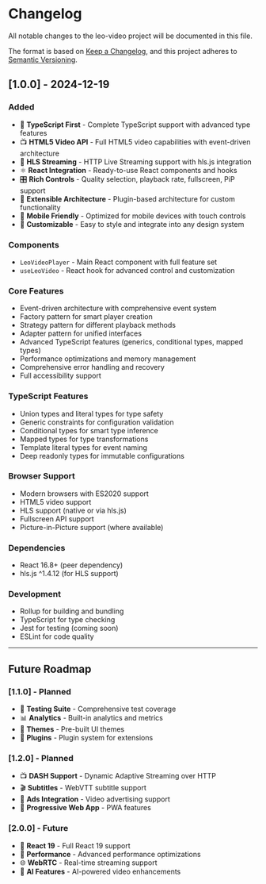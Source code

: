 # Changelog

All notable changes to the leo-video project will be documented in this file.

The format is based on [Keep a Changelog](https://keepachangelog.com/en/1.0.0/),
and this project adheres to [Semantic Versioning](https://semver.org/spec/v2.0.0.html).

## [1.0.0] - 2024-12-19

### Added
- 🎯 **TypeScript First** - Complete TypeScript support with advanced type features
- 📺 **HTML5 Video API** - Full HTML5 video capabilities with event-driven architecture
- 🌊 **HLS Streaming** - HTTP Live Streaming support with hls.js integration
- ⚛️ **React Integration** - Ready-to-use React components and hooks
- 🎛️ **Rich Controls** - Quality selection, playback rate, fullscreen, PiP support
- 🔧 **Extensible Architecture** - Plugin-based architecture for custom functionality
- 📱 **Mobile Friendly** - Optimized for mobile devices with touch controls
- 🎨 **Customizable** - Easy to style and integrate into any design system

### Components
- `LeoVideoPlayer` - Main React component with full feature set
- `useLeoVideo` - React hook for advanced control and customization

### Core Features
- Event-driven architecture with comprehensive event system
- Factory pattern for smart player creation
- Strategy pattern for different playback methods
- Adapter pattern for unified interfaces
- Advanced TypeScript features (generics, conditional types, mapped types)
- Performance optimizations and memory management
- Comprehensive error handling and recovery
- Full accessibility support

### TypeScript Features
- Union types and literal types for type safety
- Generic constraints for configuration validation
- Conditional types for smart type inference
- Mapped types for type transformations
- Template literal types for event naming
- Deep readonly types for immutable configurations

### Browser Support
- Modern browsers with ES2020 support
- HTML5 video support
- HLS support (native or via hls.js)
- Fullscreen API support
- Picture-in-Picture support (where available)

### Dependencies
- React 16.8+ (peer dependency)
- hls.js ^1.4.12 (for HLS support)

### Development
- Rollup for building and bundling
- TypeScript for type checking
- Jest for testing (coming soon)
- ESLint for code quality

---

## Future Roadmap

### [1.1.0] - Planned
- 🧪 **Testing Suite** - Comprehensive test coverage
- 📊 **Analytics** - Built-in analytics and metrics
- 🎨 **Themes** - Pre-built UI themes
- 🔌 **Plugins** - Plugin system for extensions

### [1.2.0] - Planned
- 📺 **DASH Support** - Dynamic Adaptive Streaming over HTTP
- 🎬 **Subtitles** - WebVTT subtitle support
- 🎯 **Ads Integration** - Video advertising support
- 📱 **Progressive Web App** - PWA features

### [2.0.0] - Future
- 🔄 **React 19** - Full React 19 support
- 🚀 **Performance** - Advanced performance optimizations
- 🌐 **WebRTC** - Real-time streaming support
- 🤖 **AI Features** - AI-powered video enhancements
